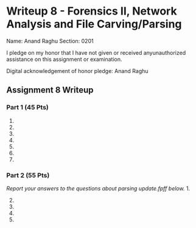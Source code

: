 Writeup 8 - Forensics II, Network Analysis and File Carving/Parsing
=====

Name: Anand Raghu
Section: 0201

I pledge on my honor that I have not given or received anyunauthorized assistance on this assignment or examination.

Digital acknowledgement of honor pledge: Anand Raghu

## Assignment 8 Writeup

### Part 1 (45 Pts)
1.

2.

3.

4.

5.

6.

7.

### Part 2 (55 Pts)

*Report your answers to the questions about parsing update.fpff below.*
1.

2.

3.

4.

5.
